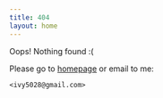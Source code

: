 ```yaml
---
title: 404
layout: home
---
```


Oops! Nothing found :(

Please go to [homepage](/) or email to me:

    <ivy5028@gmail.com>

